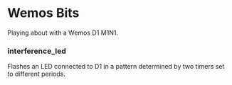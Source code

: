 # Wemos Bits

Playing about with a Wemos D1 M1N1.

### interference_led 
Flashes an LED connected to D1 in a pattern determined by two timers set to different periods.